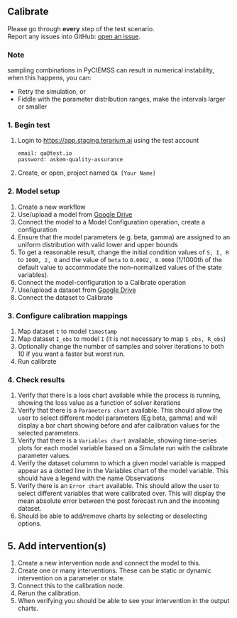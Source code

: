 ## Calibrate
Please go through __every__ step of the test scenario.\
Report any issues into GitHub: [open an issue](https://github.com/DARPA-ASKEM/terarium/issues/new?assignees=&labels=bug%2C+Q%26A&template=qa-issue.md&title=%5BBUG%5D%3A+).

### Note
sampling combinations in PyCIEMSS can result in numerical instability, when this happens, you can:
- Retry the simulation, or
- Fiddle with the parameter distribution ranges, make the intervals larger or smaller

### 1. Begin test
1. Login to https://app.staging.terarium.ai using the test account
    ```
    email: qa@test.io
    password: askem-quality-assurance
    ```
2. Create, or open, project named `QA [Your Name]`

### 2. Model setup
1. Create a new workflow
2. Use/upload a model from [Google Drive](https://drive.google.com/drive/folders/1hjxiggCkBCofjCQgf9gXZEHBLkBqaVwe)
3. Connect the model to a Model Configuration operation, create a configuration
4. Ensure that the model parameters (e.g. beta, gamma) are assigned to an uniform distribution with valid lower and upper bounds
5. To get a reasonable result, change the initial condition values of `S, I, R` to `1000, 2, 0` and the value of `beta` to `0.0002, 0.0008` (1/1000th of the default value to accommodate the non-normalized values of the state variables).
6. Connect the model-configuration to a Calibrate operation
7. Use/upload a dataset from [Google Drive](https://drive.google.com/drive/folders/1hjxiggCkBCofjCQgf9gXZEHBLkBqaVwe)
8. Connect the dataset to Calibrate

### 3. Configure calibration mappings
1. Map dataset `t` to model `timestamp`
2. Map dataset `I_obs` to model `I` (it is not necessary to map `S_obs, R_obs`)
3. Optionally change the number of samples and solver iterations to both 10 if you want a faster but worst run.
4. Run calibrate


### 4. Check results
1. Verify that there is a loss chart available while the process is running, showing the loss value as a function of solver iterations
2. Verify that there is a `Parameters chart` available. This should allow the user to select different model parameters (Eg beta, gamma) and will display a bar chart showing before and afer calibration values for the selected parameters.
3. Verify that there is a `Variables chart` available, showing time-series plots for each model variable based on a Simulate run with the calibrate parameter values.
4. Verify the dataset colummn to which a given model variable is mapped appear as a dotted line in the Variables chart of the model variable. This should have a legend with the name Observations
5. Verify there is an `Error chart` available. This should allow the user to select different variables that were calibrated over. This will display the mean absolute error between the post forecast run and the incoming dataset.
6. Should be able to add/remove charts by selecting or deselecting options.

## 5. Add intervention(s)
1. Create a new intervention node and connect the model to this.
2. Create one or many interventions. These can be static or dynamic intervention on a parameter or state.
3. Connect this to the calibration node. 
4. Rerun the calibration.
5. When verifying you should be able to see your intervention in the output charts.
